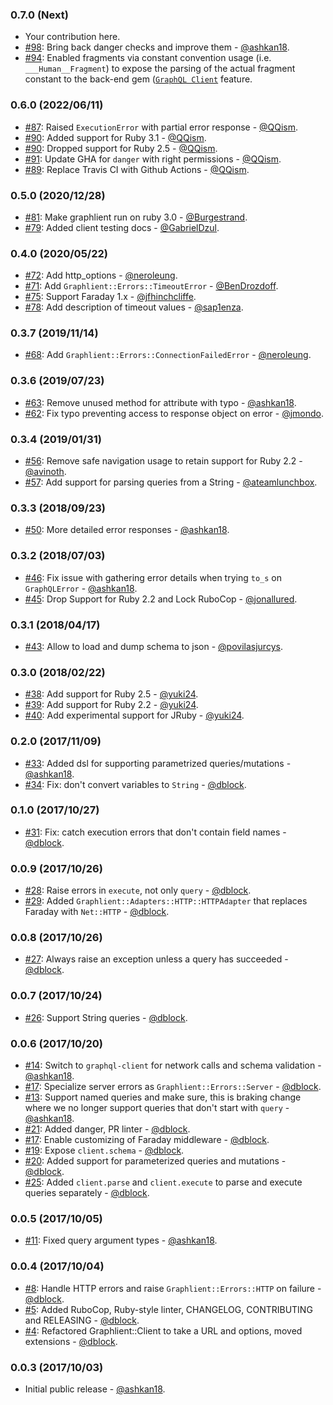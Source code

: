 
### 0.7.0 (Next)
* Your contribution here.
* [#98](https://github.com/ashkan18/graphlient/pull/98): Bring back danger checks and improve them - [@ashkan18](https://github.com/ashkan18).
* [#94](https://github.com/ashkan18/graphlient/pull/94): Enabled fragments via constant convention usage (i.e. `___Human__Fragment`) to expose the parsing of the actual fragment constant to the back-end gem ([`GraphQL Client`](https://github.com/github/graphql-client#defining-queries) feature.

### 0.6.0 (2022/06/11)

* [#87](https://github.com/ashkan18/graphlient/pull/87): Raised `ExecutionError` with partial error response - [@QQism](https://github.com/QQism).
* [#90](https://github.com/ashkan18/graphlient/pull/90): Added support for Ruby 3.1 - [@QQism](https://github.com/QQism).
* [#90](https://github.com/ashkan18/graphlient/pull/90): Dropped support for Ruby 2.5 - [@QQism](https://github.com/QQism).
* [#91](https://github.com/ashkan18/graphlient/pull/91): Update GHA for `danger` with right permissions - [@QQism](https://github.com/QQism).
* [#89](https://github.com/ashkan18/graphlient/pull/89): Replace Travis CI with Github Actions - [@QQism](https://github.com/QQism).

### 0.5.0 (2020/12/28)

* [#81](https://github.com/ashkan18/graphlient/pull/81): Make graphlient run on ruby 3.0 - [@Burgestrand](https://github.com/Burgestrand).
* [#79](https://github.com/ashkan18/graphlient/pull/79): Added client testing docs - [@GabrielDzul](https://github.com/GabrielDzul).

### 0.4.0 (2020/05/22)

* [#72](https://github.com/ashkan18/graphlient/pull/72): Add http_options - [@neroleung](https://github.com/neroleung).
* [#71](https://github.com/ashkan18/graphlient/issues/70): Add `Graphlient::Errors::TimeoutError` - [@BenDrozdoff](https://github.com/BenDrozdoff).
* [#75](https://github.com/ashkan18/graphlient/pull/75): Support Faraday 1.x - [@jfhinchcliffe](https://github.com/jfhinchcliffe).
* [#78](https://github.com/ashkan18/graphlient/pull/78): Add description of timeout values - [@sap1enza](https://github.com/sap1enza).

### 0.3.7 (2019/11/14)

* [#68](https://github.com/ashkan18/graphlient/pull/68): Add `Graphlient::Errors::ConnectionFailedError` - [@neroleung](https://github.com/neroleung).

### 0.3.6 (2019/07/23)

* [#63](https://github.com/ashkan18/graphlient/pull/63): Remove unused method for attribute with typo - [@ashkan18](https://github.com/ashkan18).
* [#62](https://github.com/ashkan18/graphlient/pull/62): Fix typo preventing access to response object on error - [@jmondo](https://github.com/jmondo).

### 0.3.4 (2019/01/31)

* [#56](https://github.com/ashkan18/graphlient/pull/56): Remove safe navigation usage to retain support for Ruby 2.2 - [@avinoth](https://github.com/avinoth).
* [#57](https://github.com/ashkan18/graphlient/pull/57): Add support for parsing queries from a String - [@ateamlunchbox](https://github.com/ateamlunchbox).

### 0.3.3 (2018/09/23)

* [#50](https://github.com/ashkan18/graphlient/pull/50): More detailed error responses - [@ashkan18](https://github.com/ashkan18).

### 0.3.2 (2018/07/03)

* [#46](https://github.com/ashkan18/graphlient/pull/46): Fix issue with gathering error details when trying `to_s` on `GraphQLError` - [@ashkan18](https://github.com/ashkan18).
* [#45](https://github.com/ashkan18/graphlient/pull/45): Drop Support for Ruby 2.2 and Lock RuboCop - [@jonallured](https://github.com/jonallured).

### 0.3.1 (2018/04/17)

* [#43](https://github.com/ashkan18/graphlient/pull/43): Allow to load and dump schema to json - [@povilasjurcys](https://github.com/povilasjurcys).

### 0.3.0 (2018/02/22)

* [#38](https://github.com/ashkan18/graphlient/pull/38): Add support for Ruby 2.5 - [@yuki24](https://github.com/yuki24).
* [#39](https://github.com/ashkan18/graphlient/pull/39): Add support for Ruby 2.2 - [@yuki24](https://github.com/yuki24).
* [#40](https://github.com/ashkan18/graphlient/pull/40): Add experimental support for JRuby - [@yuki24](https://github.com/yuki24).

### 0.2.0 (2017/11/09)

* [#33](https://github.com/ashkan18/graphlient/pull/33): Added dsl for supporting parametrized queries/mutations - [@ashkan18](https://github.com/ashkan18).
* [#34](https://github.com/ashkan18/graphlient/issues/34): Fix: don't convert variables to `String` - [@dblock](https://github.com/dblock).

### 0.1.0 (2017/10/27)

* [#31](https://github.com/ashkan18/graphlient/issues/31): Fix: catch execution errors that don't contain field names - [@dblock](https://github.com/dblock).

### 0.0.9 (2017/10/26)

* [#28](https://github.com/ashkan18/graphlient/pull/28): Raise errors in `execute`, not only `query` - [@dblock](https://github.com/dblock).
* [#29](https://github.com/ashkan18/graphlient/pull/29): Added `Graphlient::Adapters::HTTP::HTTPAdapter` that replaces Faraday with `Net::HTTP` - [@dblock](https://github.com/dblock).

### 0.0.8 (2017/10/26)

* [#27](https://github.com/ashkan18/graphlient/pull/27): Always raise an exception unless a query has succeeded - [@dblock](https://github.com/dblock).

### 0.0.7 (2017/10/24)

* [#26](https://github.com/ashkan18/graphlient/pull/26): Support String queries - [@dblock](https://github.com/dblock).

### 0.0.6 (2017/10/20)

* [#14](https://github.com/ashkan18/graphlient/pull/14): Switch to `graphql-client` for network calls and schema validation - [@ashkan18](https://github.com/ashkan18).
* [#17](https://github.com/ashkan18/graphlient/pull/17): Specialize server errors as `Graphlient::Errors::Server` - [@dblock](https://github.com/dblock).
* [#13](https://github.com/ashkan18/graphlient/pull/13): Support named queries and make sure, this is braking change where we no longer support queries that don't start with `query` - [@ashkan18](https://github.com/ashkan18).
* [#21](https://github.com/ashkan18/graphlient/pull/21): Added danger, PR linter - [@dblock](https://github.com/dblock).
* [#17](https://github.com/ashkan18/graphlient/pull/17): Enable customizing of Faraday middleware - [@dblock](https://github.com/dblock).
* [#19](https://github.com/ashkan18/graphlient/pull/19): Expose `client.schema` - [@dblock](https://github.com/dblock).
* [#20](https://github.com/ashkan18/graphlient/pull/20): Added support for parameterized queries and mutations - [@dblock](https://github.com/dblock).
* [#25](https://github.com/ashkan18/graphlient/pull/25): Added `client.parse` and `client.execute` to parse and execute queries separately - [@dblock](https://github.com/dblock).

### 0.0.5 (2017/10/05)

* [#11](https://github.com/ashkan18/graphlient/pull/11): Fixed query argument types - [@ashkan18](https://github.com/ashkan18).

### 0.0.4 (2017/10/04)

* [#8](https://github.com/ashkan18/graphlient/pull/8): Handle HTTP errors and raise `Graphlient::Errors::HTTP` on failure - [@dblock](https://github.com/dblock).
* [#5](https://github.com/ashkan18/graphlient/pull/5): Added RuboCop, Ruby-style linter, CHANGELOG, CONTRIBUTING and RELEASING - [@dblock](https://github.com/dblock).
* [#4](https://github.com/ashkan18/graphlient/pull/4): Refactored Graphlient::Client to take a URL and options, moved extensions - [@dblock](https://github.com/dblock).

### 0.0.3 (2017/10/03)

* Initial public release - [@ashkan18](https://github.com/ashkan18).
